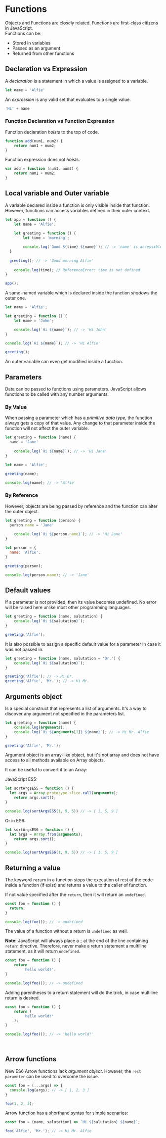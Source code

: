 # Functions

Objects and Functions are closely related. Functions are first-class citizens in JavaScript. <br />
Functions can be:
* Stored in variables
* Passed as an argument
* Returned from other functions

## Declaration vs Expression

A *declaration* is a statement in which a value is assigned to a variable. <br />
```js
let name = 'Alfie'
```
An *expression* is any valid set that evaluates to a single value. <br />
```js
'Hi' + name
```

### Function Declaration vs Function Expression

Function declaration *hoists* to the top of code.

```js
function add(num1, num2) {
	return num1 + num2;
}
```

Function expression does not *hoists*.
```js
var add = function (num1, num2) {
	return num1 + num2;
}
```

## Local variable and Outer variable

A variable declared inside a function is only visible inside that function. However, functions can access variables defined in their outer context.

```js
let app = function () {
	let name = 'Alfie';
	
	let greeting = function () {
		let time = 'morning';

		console.log(`Good ${time} ${name}`); // -> 'name' is accessible
  }
  
  greeting(); // -> 'Good morning Alfie'
	
	console.log(time); // ReferenceError: time is not defined
}

app();
```

A same-named variable which is declared inside the function *shadows* the outer one.

```js
let name = 'Alfie';

let greeting = function () {
	let name = 'John';

	console.log(`Hi ${name}`); // -> 'Hi John'
}

console.log(`Hi ${name}`); // -> 'Hi Alfie'

greeting();
```

An outer variable can even get modified inside a function.


## Parameters

Data can be passed to functions using parameters. JavaScript allows functions to be called with any number arguments.

### By Value
When passing a parameter which has a *primitive data type*, the function always gets a copy of that value. Any change to that parameter inside the function will not affect the outer variable.

```js
let greeting = function (name) {
  name = 'Jane'
	
	console.log(`Hi ${name}`); // -> 'Hi Jane'
}

let name = 'Alfie';

greeting(name);

console.log(name); // -> 'Alfie'
```

### By Reference
However, objects are being passed by reference and the function can alter the outer object.

```js
let greeting = function (person) {
  person.name = 'Jane'
	
	console.log(`Hi ${person.name}`); // -> 'Hi Jane'
}

let person = {
  name: 'Alfie',
}

greeting(person);

console.log(person.name); // -> 'Jane'
```

## Default values

If a parameter is not provided, then its value becomes undefined. No error will be raised here unlike most other programming languages.

```js
let greeting = function (name, salutation) {	
	console.log(`Hi ${salutation}`);
}

greeting('Alfie');
```

It is also possible to assign a specific default value for a parameter in case it was not passed in.

```js
let greeting = function (name, salutation = 'Dr.') {	
	console.log(`Hi ${salutation}`);
}

greeting('Alfie'); // -> Hi Dr.
greeting('Alfie', 'Mr.'); // -> Hi Mr.
```

## Arguments object

Is a special construct that represents a list of arguments. It's a way to discover any argument not specified in the parameters list.


```js
let greeting = function (name) {	
	console.log(arguments);
	console.log(`Hi ${arguments[1]} ${name}`); // -> Hi Mr. Alfie
}

greeting('Alfie', 'Mr.');
```

Argument object is an array-like object, but it's not array and does not have access to all methods available on Array objects.

It can be useful to convert it to an Array:

JavaScript ES5:
```js
let sortArgsES5 = function () {
  let args = Array.prototype.slice.call(arguments);
	return args.sort();
}

console.log(sortArgsES5(1, 9, 5)) // -> [ 1, 5, 9 ]
```

Or in ES6:
```js
let sortArgsES6 = function () {
  let args = Array.from(arguments);
	return args.sort();
}

console.log(sortArgsES6(1, 9, 5)) // -> [ 1, 5, 9 ]
```

## Returning a value

The keyword ```return``` in a function stops the execution of rest of the code inside a function (if exist) and returns a value to the caller of function.

If not value specified after the ```return```, then it will return an ```undefined```.

```js
const foo = function () {
  return;
}

console.log(foo()); // -> undefined
```

The value of a function without a return is ```undefined``` as well.

**Note:** JavaScript will always place a ```;``` at the end of the line containing ```return``` directive. Therefore, never make a return statement a multiline statement, as it will return ```undefined```.

```js
const foo = function () {
	return
		'hello world!';
}

console.log(foo()); // -> undefined
```

Adding parentheses to a return statement will do the trick, in case multiline return is desired.

```js
const foo = function () {
	return (
		'hello world!'
	);
}

console.log(foo()); // -> 'hello world!'
```

<br />

## Arrow functions

New ES6 Arrow functions lack *argument object*. However, the ```rest parameter``` can be used to overcome the issue.

```js
const foo = (...args) => {
  console.log(args); // -> [ 1, 2, 3 ]
}

foo(1, 2, 3);
```

Arrow function has a shorthand syntax for simple scenarios:

```js
const foo = (name, salutation) => `Hi ${salutation} ${name}`;

foo('Alfie', 'Mr.'); // -> Hi Mr. Alfie
```